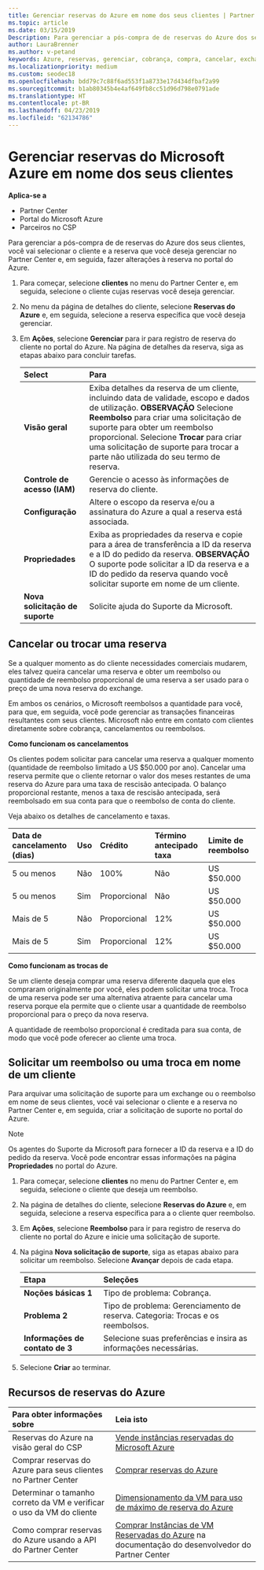 ```yaml
---
title: Gerenciar reservas do Azure em nome dos seus clientes | Partner Center
ms.topic: article
ms.date: 03/15/2019
Description: Para gerenciar a pós-compra de de reservas do Azure dos seus clientes, você vai selecionar o cliente e a reserva que você deseja gerenciar no Partner Center e, em seguida, fazer alterações à reserva no portal do Azure.
author: LauraBrenner
ms.author: v-petand
keywords: Azure, reservas, gerenciar, cobrança, compra, cancelar, exchange, taxa de rescisão antecipada
ms.localizationpriority: medium
ms.custom: seodec18
ms.openlocfilehash: bdd79c7c88f6ad553f1a8733e17d434dfbaf2a99
ms.sourcegitcommit: b1ab80345b4e4af649fb8cc51d96d798e0791ade
ms.translationtype: HT
ms.contentlocale: pt-BR
ms.lasthandoff: 04/23/2019
ms.locfileid: "62134786"
---
```

# <a name="manage-microsoft-azure-reservations-on-behalf-of-your-customers"></a>Gerenciar reservas do Microsoft Azure em nome dos seus clientes

**Aplica-se a**

-  Partner Center
-  Portal do Microsoft Azure
-  Parceiros no CSP

Para gerenciar a pós-compra de de reservas do Azure dos seus clientes, você vai selecionar o cliente e a reserva que você deseja gerenciar no Partner Center e, em seguida, fazer alterações à reserva no portal do Azure. 

1. Para começar, selecione **clientes** no menu do Partner Center e, em seguida, selecione o cliente cujas reservas você deseja gerenciar. 

2. No menu da página de detalhes do cliente, selecione **Reservas do Azure** e, em seguida, selecione a reserva específica que você deseja gerenciar.  

3. Em **Ações**, selecione **Gerenciar** para ir para registro de reserva do cliente no portal do Azure. Na página de detalhes da reserva, siga as etapas abaixo para concluir tarefas.  

    | **Select**   | **Para**    |
    |:-----------------------------|:-----------------|
    | **Visão geral**   | Exiba detalhes da reserva de um cliente, incluindo data de validade, escopo e dados de utilização. **OBSERVAÇÃO** Selecione **Reembolso** para criar uma solicitação de suporte para obter um reembolso proporcional. Selecione **Trocar** para criar uma solicitação de suporte para trocar a parte não utilizada do seu termo de reserva.  
    | **Controle de acesso (IAM)**   | Gerencie o acesso às informações de reserva do cliente.|
    | **Configuração**   | Altere o escopo da reserva e/ou a assinatura do Azure a qual a reserva está associada.    |
    | **Propriedades**   | Exiba as propriedades da reserva e copie para a área de transferência a ID da reserva e a ID do pedido da reserva. **OBSERVAÇÃO** O suporte pode solicitar a ID da reserva e a ID do pedido da reserva quando você solicitar suporte em nome de um cliente.    |
    | **Nova solicitação de suporte**    | Solicite ajuda do Suporte da Microsoft.   |
 
## <a name="cancel-or-exchange-a-reservation"></a>Cancelar ou trocar uma reserva 

Se a qualquer momento as do cliente necessidades comerciais mudarem, eles talvez queira cancelar uma reserva e obter um reembolso ou quantidade de reembolso proporcional de uma reserva a ser usado para o preço de uma nova reserva do exchange.

Em ambos os cenários, o Microsoft reembolsos a quantidade para você, para que, em seguida, você pode gerenciar as transações financeiras resultantes com seus clientes. Microsoft não entre em contato com clientes diretamente sobre cobrança, cancelamentos ou reembolsos.   
 

**Como funcionam os cancelamentos**

Os clientes podem solicitar para cancelar uma reserva a qualquer momento (quantidade de reembolso limitado a US $50.000 por ano). Cancelar uma reserva permite que o cliente retornar o valor dos meses restantes de uma reserva do Azure para uma taxa de rescisão antecipada. O balanço proporcional restante, menos a taxa de rescisão antecipada, será reembolsado em sua conta para que o reembolso de conta do cliente. 

Veja abaixo os detalhes de cancelamento e taxas.


|**Data de cancelamento**<br> (dias)   |**Uso**    |**Crédito**  |**Término antecipado**<br> taxa    |**Limite de reembolso** | 
|:----------------------------------|:------------|:-----------|:--------------------------------|:--------------|
|5 ou menos                         | Não          | 100%       | Não                              | US $50.000   |
|5 ou menos                         | Sim         | Proporcional  | Não                              | US $50.000   |
|Mais de 5                        | Não          | Proporcional  | 12%                             | US $50.000   |
|Mais de 5                        | Sim         | Proporcional  | 12%                             | US $50.000   |


**Como funcionam as trocas de** 

Se um cliente deseja comprar uma reserva diferente daquela que eles compraram originalmente por você, eles podem solicitar uma troca. Troca de uma reserva pode ser uma alternativa atraente para cancelar uma reserva porque ela permite que o cliente usar a quantidade de reembolso proporcional para o preço da nova reserva. 

A quantidade de reembolso proporcional é creditada para sua conta, de modo que você pode oferecer ao cliente uma troca.


## <a name="request-a-refund-or-exchange-on-behalf-of-a-customer"></a>Solicitar um reembolso ou uma troca em nome de um cliente 

Para arquivar uma solicitação de suporte para um exchange ou o reembolso em nome de seus clientes, você vai selecionar o cliente e a reserva no Partner Center e, em seguida, criar a solicitação de suporte no portal do Azure. 

>[!NOTE]
>Os agentes do Suporte da Microsoft para fornecer a ID da reserva e a ID do pedido da reserva. Você pode encontrar essas informações na página **Propriedades** no portal do Azure. 

1. Para começar, selecione **clientes** no menu do Partner Center e, em seguida, selecione o cliente que deseja um reembolso. 

2. Na página de detalhes do cliente, selecione **Reservas do Azure** e, em seguida, selecione a reserva específica para a o cliente quer reembolso.  

3. Em **Ações**, selecione **Reembolso** para ir para registro de reserva do cliente no portal do Azure e inicie uma solicitação de suporte.  

4. Na página **Nova solicitação de suporte**, siga as etapas abaixo para solicitar um reembolso. Selecione **Avançar** depois de cada etapa. 

    |**Etapa**                    |**Seleções**    |
    |:---------------------------|:-----------------|
    |**Noções básicas 1**                |Tipo de problema: Cobrança.  |
    |**Problema 2**               |Tipo de problema: Gerenciamento de reserva. Categoria: Trocas e os reembolsos. |
    |**Informações de contato de 3**   |Selecione suas preferências e insira as informações necessárias. 

5.  Selecione **Criar** ao terminar.

## <a name="azure-reservations-resources"></a>Recursos de reservas do Azure
|**Para obter informações sobre**   |**Leia isto**    |
|:-----------------------------|:-----------------|
|Reservas do Azure na visão geral do CSP  | [Vende instâncias reservadas do Microsoft Azure](azure-reservations.md) |
|Comprar reservas do Azure para seus clientes no Partner Center   |[Comprar reservas do Azure](azure-reservations-buying.md) |
|Determinar o tamanho correto da VM e verificar o uso da VM do cliente   |[Dimensionamento da VM para uso de máximo de reserva do Azure](azure-usage.md)   |
|Como comprar reservas do Azure usando a API do Partner Center | [Comprar Instâncias de VM Reservadas do Azure](https://docs.microsoft.com/partner-center/develop/purchase-azure-reservations) na documentação do desenvolvedor do Partner Center


